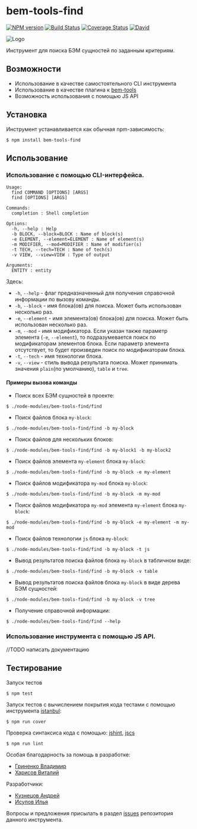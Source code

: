 # bem-tools-find

[![NPM version](http://img.shields.io/npm/v/bem-tools-find.svg?style=flat)](http://www.npmjs.org/package/bem-tools-find)
[![Build Status](https://travis-ci.org/bem-incubator/bem-tools-find.svg)](https://travis-ci.org/bem-incubator/bem-tools-find)
[![Coverage Status](https://coveralls.io/repos/bem-incubator/bem-tools-find/badge.svg?branch=master&service=github)](https://coveralls.io/github/bem-incubator/bem-tools-find?branch=master)
[![David](https://img.shields.io/david/bem-incubator/bem-tools-find.svg)](https://david-dm.org/bem-incubator/bem-tools-find)

![Logo](./logo.ico)

Инструмент для поиска БЭМ сущностей по заданным критериям.

## Возможности

* Использование в качестве самостоятельного CLI инструмента
* Использование в качестве плагина к [bem-tools](https://github.com/bem/bem-tools)
* Возможность использования с помощью JS API

## Установка

Инструмент устанавливается как обычная npm-зависимость:
```
$ npm install bem-tools-find
```

## Использование

### Использование с помощью CLI-интерфейса.

```
Usage:
  find COMMAND [OPTIONS] [ARGS]
  find [OPTIONS] [ARGS]

Commands:
  completion : Shell completion

Options:
  -h, --help : Help
  -b BLOCK, --block=BLOCK : Name of block(s)
  -e ELEMENT, --element=ELEMENT : Name of element(s)
  -m MODIFIER, --mod=MODIFIER : Name of modifier(s)
  -t TECH, --tech=TECH : Name of tech(s)
  -v VIEW, --view=VIEW : Type of output

Arguments:
  ENTITY : entity
```

Здесь:

* `-h`, `--help` - флаг предназначенный для получения справочной информации по вызову команды.
* `-b`, `--block` - имя блока(ов) для поиска. Может быть использован несколько раз.
* `-e`, `--element` - имя элемента(ов) блока(ов) для поиска. Может быть использован несколько раз.
* `-m`, `--mod` - имя модификатора. Если указан также параметр элемента (`-e`, `--element`), 
то подразумевается поиск по модификаторам элементов блока. Если параметр элемента отсутствует, то
будет произведен поиск по модификаторам блока.
* `-t`, `--tech` - имя технологии блока.
* `-v`, `--view` - стиль вывода результата поиска. Может принимать значения `plain`(по умолчанию), `table` и `tree`.

#### Примеры вызова команды

* Поиск всех БЭМ сущностей в проекте:
```
$ ./node-modules/bem-tools-find/find
```
* Поиск файлов блока `my-block`: 
```
$ ./node-modules/bem-tools-find/find -b my-block
```
* Поиск файлов для нескольких блоков:
```
$ ./node-modules/bem-tools-find/find -b my-block1 -b my-block2
```
* Поиск файлов элемента `my-element` блока `my-block`:
```
$ ./node-modules/bem-tools-find/find -b my-block -e my-element
``` 
* Поиск файлов модификатора `my-mod` блока `my-block`:
```
$ ./node-modules/bem-tools-find/find -b my-block -m my-mod
``` 
* Поиск файлов модификатора `my-mod` элемента `my-element` блока `my-block`:
```
$ ./node-modules/bem-tools-find/find -b my-block -e my-element -m my-mod
``` 
* Поиск файлов технологии `js` блока `my-block`:
```
$ ./node-modules/bem-tools-find/find -b my-block -t js
```
* Вывод результатов поиска файлов блока `my-block` в табличном виде:
```
$ ./node-modules/bem-tools-find/find -b my-block -v table
```
* Вывод результатов поиска файлов блока `my-block` в виде дерева БЭМ сущностей:
```
$ ./node-modules/bem-tools-find/find -b my-block -v tree
```
* Получение справочной информации:
```
$ ./node-modules/bem-tools-find/find --help
```

### Использование инструмента с помощью JS API.

//TODO написать документацию

## Тестирование

Запуск тестов
```
$ npm test
```

Запуск тестов с вычислением покрытия кода тестами с помощью инструмента [istanbul](https://www.npmjs.com/package/istanbul):
```
$ npm run cover
```

Проверка синтаксиса кода с помощью:
[jshint](https://www.npmjs.com/package/jshint),
[jscs](https://www.npmjs.com/package/jscs)

```
$ npm run lint
```

Особая благодарность за помощь в разработке:

* [Гриненко Владимир](http://github.com/tadatuta)
* [Харисов Виталий](https://github.com/vithar)

Разработчики: 
* [Кузнецов Андрей](https://github.com/tormozz48)
* [Исупов Илья](https://github.com/SwinX)

Вопросы и предложения присылать в раздел [issues](https://github.com/bem-incubator/bem-tools-find) репозитория данного инструмента.
